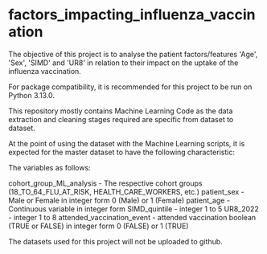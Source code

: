 # factors_impacting_influenza_vaccination
The objective of this project is to analyse the patient factors/features 'Age', 'Sex', 'SIMD' and 'UR8' in relation to their impact on the uptake of the influenza vaccination. 

For package compatibility, it is recommended for this project to be run on Python 3.13.0.

This repository mostly contains Machine Learning Code as the data extraction and cleaning stages required are specific from dataset to dataset.

At the point of using the dataset with the Machine Learning scripts, it is expected for the master dataset to have the following characteristic:

The variables as follows:

cohort_group_ML_analysis - The respective cohort groups (18_TO_64_FLU_AT_RISK, HEALTH_CARE_WORKERS, etc.)
patient_sex	- Male or Female in integer form 0 (Male) or 1 (Female)
patient_age	- Continuous variable in integer form
SIMD_quintile - integer 1 to 5
UR8_2022	- integer 1 to 8 
attended_vaccination_event - attended vaccination boolean (TRUE or FALSE) in integer form  0 (FALSE) or 1 (TRUE)


The datasets used for this project will not be uploaded to github.
